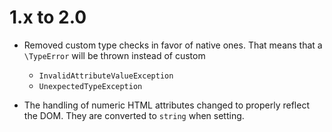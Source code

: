 1.x to 2.0
==========

* Removed custom type checks in favor of native ones. That means that a `\TypeError` will be thrown instead of custom
  * `InvalidAttributeValueException`
  * `UnexpectedTypeException`

* The handling of numeric HTML attributes changed to properly reflect the DOM. They are converted to `string` when setting.
